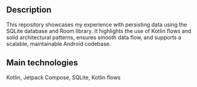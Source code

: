 ## Description

This repository showcases my experience with persisting data using the SQLite database and Room library. It highlights the use of Kotlin flows and solid architectural patterns, ensures smooth data flow, and supports a scalable, maintainable Android codebase.

## Main technologies

Kotlin, Jetpack Compose, SQLite, Kotlin flows